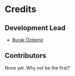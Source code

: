 # Credits

## Development Lead

- [Burak Özdemir](burakozdemir32@gmail.com)

## Contributors

None yet. Why not be the first?
